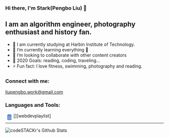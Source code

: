 ### Hi there, I'm Stark(Pengbo Liu) 👋

## I am an algorithm engineer, photography enthusiast and history fan.
- 🔭 I am currently studying at Harbin Institute of Technology.
- 🌱 I’m currently learning everything 🤣
- 👯 I’m looking to collaborate with other content creators
- 🥅 2020 Goals: reading, coding, traveling...
- ⚡ Fun fact: I love fitness, swimming, photography and reading.

### Connect with me:

liupengbo.work@gmail.com

### Languages and Tools:


[<img align="left" alt="SQL" width="26px" src="https://raw.githubusercontent.com/github/explore/80688e429a7d4ef2fca1e82350fe8e3517d3494d/topics/sql/sql.png" />][webdevplaylist]


---

<img align="left" alt="codeSTACKr's Github Stats" src="https://github-readme-stats.vercel.app/api?username=pengboliu&show_icons=true&hide_border=true" />

